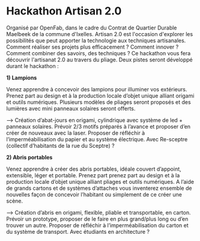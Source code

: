 # Hackathon Artisan 2.0
Organisé par OpenFab, dans le cadre du Contrat de Quartier Durable Maelbeek de la commune d'Ixelles.
Artisan 2.0 est l'occasion d'explorer les possibilités que peut apporter la technologie aux techniques artisanales. Comment réaliser ses projets plus efficacement ? Comment innover ? Comment combiner des savoirs, des techniques ?
Ce hackathon vous fera découvrir l'artisanat 2.0 au travers du pliage. Deux pistes seront développé durant le hackathon :


**1)	Lampions** 

Venez apprendre à concevoir des lampions pour illuminer vos extérieurs. Prenez part au design et à la production locale d’objet unique alliant origami et outils numériques. Plusieurs modèles de pliages seront proposés et des lumières avec mini panneaux solaires seront offerts.

--> Création d’abat-jours en origami, cylindrique avec système de led + panneaux solaires. Prévoir 2/3 motifs préparés à l’avance et proposer d’en créer de nouveaux avec la laser. Proposer de réfléchir à l’imperméabilisation du papier et au système électrique.
Avec Re-sceptre (collectif d’habitants de la rue du Sceptre) ?




**2)	Abris portables**

Venez apprendre à créer des abris portables, idéale couvert d’appoint, extensible, léger et portable. Prenez part prenez part au design et à la production locale d’objet unique alliant pliages et outils numériques. A l’aide de grands cartons et de systèmes d’attaches vous inventerez ensemble de nouvelles façon de concevoir l’habitant ou simplement de ce créer une scène.

--> Création d’abris en origami, flexible, pliable et transportable, en carton. Prévoir un prototype, proposer de le faire en plus grand/plus long ou d’en trouver un autre. Proposer de réfléchir à l’imperméabilisation du carton et du système de transport.
Avec étudiants en architecture ? 


